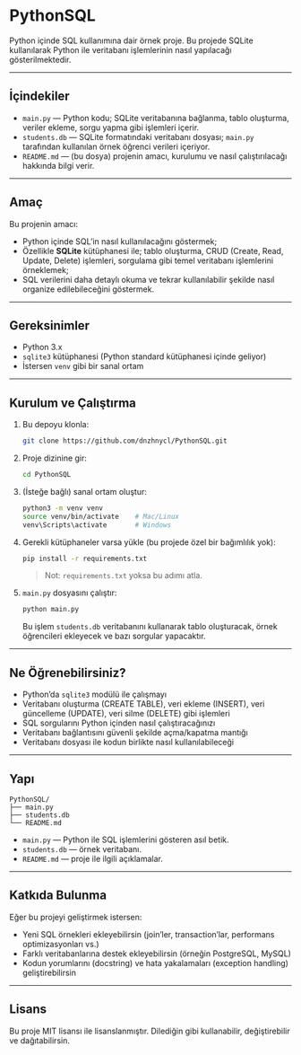 # PythonSQL

Python içinde SQL kullanımına dair örnek proje. Bu projede SQLite kullanılarak Python ile veritabanı işlemlerinin nasıl yapılacağı gösterilmektedir.

---

## İçindekiler

- `main.py` — Python kodu; SQLite veritabanına bağlanma, tablo oluşturma, veriler ekleme, sorgu yapma gibi işlemleri içerir.  
- `students.db` — SQLite formatındaki veritabanı dosyası; `main.py` tarafından kullanılan örnek öğrenci verileri içeriyor.  
- `README.md` — (bu dosya) projenin amacı, kurulumu ve nasıl çalıştırılacağı hakkında bilgi verir.

---

## Amaç

Bu projenin amacı:

- Python içinde SQL’in nasıl kullanılacağını göstermek;  
- Özellikle **SQLite** kütüphanesi ile; tablo oluşturma, CRUD (Create, Read, Update, Delete) işlemleri, sorgulama gibi temel veritabanı işlemlerini örneklemek;  
- SQL verilerini daha detaylı okuma ve tekrar kullanılabilir şekilde nasıl organize edilebileceğini göstermek.

---

## Gereksinimler

- Python 3.x  
- `sqlite3` kütüphanesi (Python standard kütüphanesi içinde geliyor)  
- İstersen `venv` gibi bir sanal ortam

---

## Kurulum ve Çalıştırma

1. Bu depoyu klonla:

   ```bash
   git clone https://github.com/dnzhnycl/PythonSQL.git
   ```

2. Proje dizinine gir:

   ```bash
   cd PythonSQL
   ```

3. (İsteğe bağlı) sanal ortam oluştur:

   ```bash
   python3 -m venv venv
   source venv/bin/activate    # Mac/Linux
   venv\Scripts\activate       # Windows
   ```

4. Gerekli kütüphaneler varsa yükle (bu projede özel bir bağımlılık yok):

   ```bash
   pip install -r requirements.txt
   ```

   > Not: `requirements.txt` yoksa bu adımı atla.

5. `main.py` dosyasını çalıştır:

   ```bash
   python main.py
   ```

   Bu işlem `students.db` veritabanını kullanarak tablo oluşturacak, örnek öğrencileri ekleyecek ve bazı sorgular yapacaktır.

---

## Ne Öğrenebilirsiniz?

- Python’da `sqlite3` modülü ile çalışmayı  
- Veritabanı oluşturma (CREATE TABLE), veri ekleme (INSERT), veri güncelleme (UPDATE), veri silme (DELETE) gibi işlemleri  
- SQL sorgularını Python içinden nasıl çalıştıracağınızı  
- Veritabanı bağlantısını güvenli şekilde açma/kapatma mantığı  
- Veritabanı dosyası ile kodun birlikte nasıl kullanılabileceği

---

## Yapı

```
PythonSQL/
├── main.py
├── students.db
└── README.md
```

- `main.py` — Python ile SQL işlemlerini gösteren asıl betik.  
- `students.db` — örnek veritabanı.  
- `README.md` — proje ile ilgili açıklamalar.

---

## Katkıda Bulunma

Eğer bu projeyi geliştirmek istersen:

- Yeni SQL örnekleri ekleyebilirsin (join’ler, transaction’lar, performans optimizasyonları vs.)  
- Farklı veritabanlarına destek ekleyebilirsin (örneğin PostgreSQL, MySQL)  
- Kodun yorumlarını (docstring) ve hata yakalamaları (exception handling) geliştirebilirsin  

---

## Lisans

Bu proje MIT lisansı ile lisanslanmıştır. Dilediğin gibi kullanabilir, değiştirebilir ve dağıtabilirsin.
